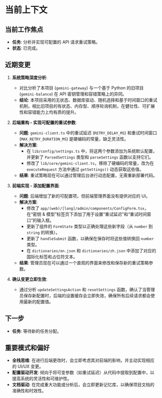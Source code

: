 # 当前上下文

## 当前工作焦点

- **任务**: 分析并实现可配置的 API 请求重试策略。
- **状态**: 已完成。

## 近期变更

1.  **系统策略深度分析**:

    - 对比分析了本项目 (`gemini-gateway`) 与一个基于 Python 的旧项目 (`gemini-balance`) 在 API 密钥管理和容错策略上的异同。
    - **结论**: 本项目采用的无状态、数据库驱动、随机选择和基于时间窗口的重试机制，相比旧项目的有状态、内存型、顺序轮询机制，在健壮性、可扩展性和容错能力上均有质的提升。

2.  **后端重构 - 实现可配置的重试参数**:

    - **问题**: `gemini-client.ts` 中的重试延迟 (`RETRY_DELAY_MS`) 和重试时间窗口 (`MAX_RETRY_DURATION_MS`) 是硬编码的常量，缺乏灵活性。
    - **解决方案**:
      - 在 `lib/config/settings.ts` 中，将这两个参数添加为系统默认配置，并更新了 `ParsedSettings` 类型和 `parseSettings` 函数以支持它们。
      - 修改了 `lib/core/gemini-client.ts`，移除了硬编码的常量，改为在 `executeRequest` 方法中通过 `getSettings()` 动态获取这些值。
    - **结果**: 重试策略现在可以通过管理后台进行动态配置，无需重新部署代码。

3.  **前端实现 - 添加配置界面**:

    - **问题**: 后端增加了新的可配置项，但前端管理界面没有提供对应的 UI。
    - **解决方案**:
      - 修改了 `app/(web)/[lang]/admin/components/ConfigForm.tsx`，在“密钥 & 模型”标签页下添加了用于设置“重试延迟”和“重试时间窗口”的输入框。
      - 更新了组件的 `FormState` 类型以正确处理这些新字段（从 `number` 到 `string` 的转换）。
      - 更新了 `handleSubmit` 函数，以确保在保存时将这些值转换回 `number` 类型。
      - 在 `dictionaries/en.json` 和 `dictionaries/zh.json` 中添加了对应的国际化标签和占位符文本。
    - **结果**: 管理员现在可以通过一个直观的界面来修改和保存新的重试策略参数。

4.  **确认变更立即生效**:
    - 通过分析 `updateSettingsAction` 和 `resetSettings` 函数，确认了当管理员保存新配置时，后端的设置缓存会立即失效，确保所有后续请求都会使用最新的配置值。

## 下一步

- **任务**: 等待新的任务分配。

## 重要模式和偏好

- **全栈思维**: 在进行后端更改时，会立即考虑其对前端的影响，并主动实现相应的 UI/UX 变更。
- **配置驱动开发**: 倾向于将可变参数（如重试延迟）从代码中提取到配置中，以提高系统的灵活性和可维护性。
- **文档驱动**: 在完成重大功能或分析后，会立即更新记忆库，以确保项目文档的准确性和时效性。
